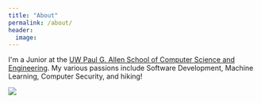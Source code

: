 ```yaml
---
title: "About"
permalink: /about/
header:
  image:
---
```


I'm a Junior at the [UW Paul G. Allen School of Computer Science and Engineering](https://www.cs.washington.edu). My various passions include Software Development, Machine Learning, Computer Security, and hiking!


<img src="{{ site.url }}{{ site.baseurl }}/images/UWWImage.jpg" >
